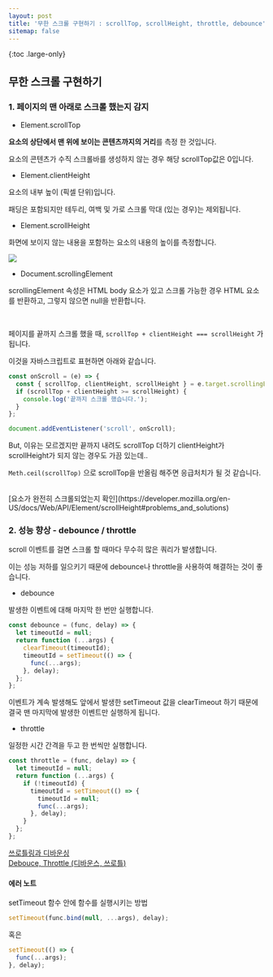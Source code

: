 ```yaml
---
layout: post
title: '무한 스크롤 구현하기 : scrollTop, scrollHeight, throttle, debounce'
sitemap: false
---
```


{:toc .large-only}

## 무한 스크롤 구현하기

### 1. 페이지의 맨 아래로 스크롤 했는지 감지

- Element.scrollTop

**요소의 상단에서 맨 위에 보이는 콘텐츠까지의 거리**를 측정 한 것입니다.

요소의 콘텐츠가 수직 스크롤바를 생성하지 않는 경우 해당 scrollTop값은 0입니다.
<br/>

- Element.clientHeight

요소의 내부 높이 (픽셀 단위)입니다.

패딩은 포함되지만 테두리, 여백 및 가로 스크롤 막대 (있는 경우)는 제외됩니다.
<br/>

- Element.scrollHeight

화면에 보이지 않는 내용을 포함하는 요소의 내용의 높이를 측정합니다.

<img src="https://developer.mozilla.org/en-US/docs/Web/API/Element/scrollHeight/scrollheight.png">
<br/>

- Document.scrollingElement

scrollingElement 속성은 HTML body 요소가 있고 스크롤 가능한 경우 HTML 요소를 반환하고, 그렇지 않으면 null을 반환합니다.

<br/>

페이지를 끝까지 스크롤 했을 때, `scrollTop + clientHeight === scrollHeight` 가 됩니다.

이것을 자바스크립트로 표현하면 아래와 같습니다.

```js
const onScroll = (e) => {
  const { scrollTop, clientHeight, scrollHeight } = e.target.scrollingElement;
  if (scrollTop + clientHeight >= scrollHeight) {
    console.log('끝까지 스크롤 했습니다.');
  }
};

document.addEventListener('scroll', onScroll);
```

But, 이유는 모르겠지만 끝까지 내려도 scrollTop 더하기 clientHeight가 scrollHeight가 되지 않는 경우도 가끔 있는데..

`Meth.ceil(scrollTop)` 으로 scrollTop을 반올림 해주면 응급처치가 될 것 같습니다.

<br/>
[요소가 완전히 스크롤되었는지 확인](https://developer.mozilla.org/en-US/docs/Web/API/Element/scrollHeight#problems_and_solutions)

### 2. 성능 향상 - debounce / throttle

scroll 이벤트를 걸면 스크롤 할 때마다 무수히 많은 쿼리가 발생합니다.

이는 성능 저하를 일으키기 때문에 debounce나 throttle을 사용하여 해결하는 것이 좋습니다.

- debounce

발생한 이벤트에 대해 마지막 한 번만 실행합니다.

```js
const debounce = (func, delay) => {
  let timeoutId = null;
  return function (...args) {
    clearTimeout(timeoutId);
    timeoutId = setTimeout(() => {
      func(...args);
    }, delay);
  };
};
```

이벤트가 계속 발생해도 앞에서 발생한 setTimeout 값을 clearTimeout 하기 때문에 결국 맨 마지막에 발생한 이벤트만 실행하게 됩니다.
<br/>

- throttle

일정한 시간 간격을 두고 한 번씩만 실행합니다.

```js
const throttle = (func, delay) => {
  let timeoutId = null;
  return function (...args) {
    if (!timeoutId) {
      timeoutId = setTimeout(() => {
        timeoutId = null;
        func(...args);
      }, delay);
    }
  };
};
```

[쓰로틀링과 디바운싱](https://www.zerocho.com/category/JavaScript/post/59a8e9cb15ac0000182794fa)<br/>
[Debouce, Throttle (디바운스, 쓰로틀)](https://jinminkim-50502.medium.com/javascript-debouce-throttle-3f6618c13fb6)
<br/>

#### 에러 노트

setTimeout 함수 안에 함수를 실행시키는 방법

```js
setTimeout(func.bind(null, ...args), delay);
```

혹은

```js
setTimeout(() => {
  func(...args);
}, delay);
```
